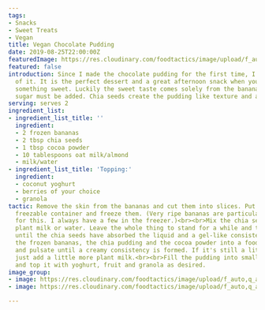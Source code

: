 ```yaml
---
tags:
- Snacks
- Sweet Treats
- Vegan
title: Vegan Chocolate Pudding
date: 2019-08-25T22:00:00Z
featuredImage: https://res.cloudinary.com/foodtactics/image/upload/f_auto,q_auto,w_auto,dpr_auto,c_scale/v1576854152/vegan-chocolate-pudding-jars_obgoao.jpg
featured: false
introduction: Since I made the chocolate pudding for the first time, I can’t get enough
  of it. It is the perfect dessert and a great afternoon snack when you are craving
  something sweet. Luckily the sweet taste comes solely from the bananas and no refined
  sugar must be added. Chia seeds create the pudding like texture and add extra nutrients.
serving: serves 2
ingredient_list:
- ingredient_list_title: ''
  ingredient:
  - 2 frozen bananas
  - 2 tbsp chia seeds
  - 1 tbsp cocoa powder
  - 10 tablespoons oat milk/almond
  - milk/water
- ingredient_list_title: 'Topping:'
  ingredient:
  - coconut yoghurt
  - berries of your choice
  - granola
tactic: Remove the skin from the bananas and cut them into slices. Put these in a
  freezable container and freeze them. (Very ripe bananas are particularly suitable
  for this. I always have a few in the freezer.)<br><br>Mix the chia seeds with the
  plant milk or water. Leave the whole thing to stand for a while and then stir again
  until the chia seeds have absorbed the liquid and a gel-like consistency has formed.<br><br>Put
  the frozen bananas, the chia pudding and the cocoa powder into a food processor
  and pulsate until a creamy consistency is formed. If it's still a little too firm,
  just add a little more plant milk.<br><br>Fill the pudding into small bowls or glasses
  and top it with yoghurt, fruit and granola as desired.
image_group:
- image: https://res.cloudinary.com/foodtactics/image/upload/f_auto,q_auto,w_auto,dpr_auto,c_scale/v1576854335/vegan-chocolate-pudding-from-above_xfxm0w.jpg
- image: https://res.cloudinary.com/foodtactics/image/upload/f_auto,q_auto,w_auto,dpr_auto,c_scale/v1576854324/vegan-chocolate-pudding-in-glass_y7lkfd.jpg

---
```

